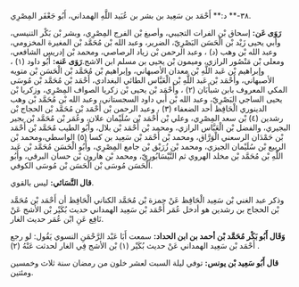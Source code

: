 ٣٨-** د:** أَحْمَد بن سَعِيد بن بشر بن عُبَيد اللَّهِ الهمداني، أَبُو جَعْفَر المِصْرِي.

**رَوَى عَن:** إسحاق بْن الفرات التجيبي، وأصبغ بْن الفرج المِصْرِي، وبشر بْن بَكْر التنيسي، وأبي يحيى زَيْد بْن الْحَسَن البَصْرِيّ، الضرير، وعبد الله بْن مُحَمَّد بْن المغيرة المخزومي، وعبد الله بْن وهب (د) ، وعبد الرحمن بْن زياد الرصاصي، ومحمد بْن إدريس الشافعي، ومعلى بْن مَنْصُور الرازي، وميمون بْن يحيى بن مسلم ابن الاشج.**رَوَى عَنه:** أَبُو داود (١) ، وإبراهيم بْن عَبد اللَّهِ بْن معدان الأصبهاني، وإبراهيم بْن مُحَمَّد بْن الْحَسَن بْن متويه الأصبهاني، وأَحْمَد بْن عَبد اللَّهِ بْن الْعَبَّاس الطائي البغدادي، أَحْمَد بْن مُحَمَّد بْن مُوسَى المكي المعروف بابن شبأَبَان (٢) ، وأَحْمَد بْن يحيى بْن زكريا الصواف المِصْرِي، وزكريا بْن يحيى الساجي البَصْرِيّ، وعبد الله بْن أَبي داود السجستاني، وعبد الله بْن مُحَمَّد بْن وهب الدينوري الْحَافِظ أحد الضعفاء (٣) ، وعبد الرحمن بْن أَحْمَد بْن مُحَمَّد بْن الحجاج بْن رشدين (٤) بْن سعد المِصْرِي، وعلي بْن أَحْمَد بْن سُلَيْمان علان، وعُمَر بْن مُحَمَّد بْن بجير البجيري، والفضل بْن الْعَبَّاس الرازي، ومحمد بْن أَحْمَد بْن بلال، وأَبُو الطيب مُحَمَّد بْن أَحْمَد بْن حَمْدَان الرسعني الْوَرَّاق، ومحمد بْن أَحْمَد بْن سَعِيد بن كسا (٥) الواسطي،ومحمد بْن الربيع بْن سُلَيْمان الجيزي، ومحمد بْن زُرَيْق بْن جامع المِصْرِي، وأَبُو الْحَسَن مُحَمَّد بْن عَبد اللَّهِ بْن مُحَمَّد بْن مخلد الهروي ثم النَّيْسَابُورِيّ، ومحمد بْن هارون بْن حسان البرقي، وأَبُو الْحَسَن مُوسَى بْن الْحَسَن بْن مُوسَى الكوفي.

**قال النَّسَائي:** ليس بالقوي.

وذكر عبد الغني بْن سَعِيد الْحَافِظ عَنْ حمزة بْن مُحَمَّد الكناني الْحَافِظ أن أَحْمَد بْن مُحَمَّد بْن الحجاج بن رشدين هو أدخل عُمَر أَحْمَد بْن سَعِيد الهمداني حديث بُكَيْر بْن الأشج عَنْ نَافِع عَنِ ابْن عُمَر حديث الغار.

**وَقَال أَبُو بَكْر مُحَمَّد بْن أحمد بن ابن الحداد:** سمعت أَبَا عَبْد الرَّحْمَنِ النسوي يَقُول: لو رجع أَحْمَد بْن سَعِيد الهمداني عَنْ حديث بُكَيْر (١) بْن الأشج فِي الغار لحدثت عَنْهُ (٢) .

**قال أَبُو سَعِيد بْن يونس:** توفي ليلة السبت لعشر خلون من رمضان سنة ثلاث وخمسين ومئتين.
